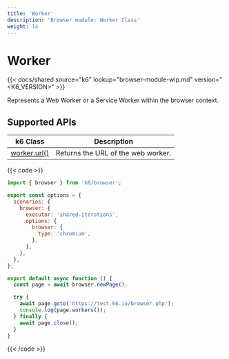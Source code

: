```yaml
---
title: 'Worker'
description: 'Browser module: Worker Class'
weight: 14
---
```


# Worker

{{< docs/shared source="k6" lookup="browser-module-wip.md" version="<K6_VERSION>" >}}

Represents a Web Worker or a Service Worker within the browser context.

## Supported APIs

| k6 Class                                                                                                   | Description                        |
| ---------------------------------------------------------------------------------------------------------- | ---------------------------------- |
| [worker.url()](https://grafana.com/docs/k6/<K6_VERSION>/javascript-api/k6-experimental/browser/worker/url) | Returns the URL of the web worker. |

{{< code >}}

```javascript
import { browser } from 'k6/browser';

export const options = {
  scenarios: {
    browser: {
      executor: 'shared-iterations',
      options: {
        browser: {
          type: 'chromium',
        },
      },
    },
  },
};

export default async function () {
  const page = await browser.newPage();

  try {
    await page.goto('https://test.k6.io/browser.php');
    console.log(page.workers());
  } finally {
    await page.close();
  }
}
```

{{< /code >}}
